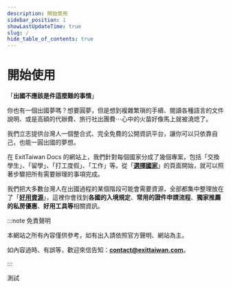```yaml
---
description: 開始使用
sidebar_position: 1
showLastUpdateTime: true
slug: /
hide_table_of_contents: true
---
```


# 開始使用

<!--![](banner.jpg)-->

「**出國不應該是件這麼難的事情**」

你也有一個出國夢嗎？想要圓夢，但是想到複雜繁瑣的手續、閱讀各種語言的文件說明、或是高額的代辦費、旅行社出團費⋯心中的火苗好像馬上就被澆熄了。

我們立志提供台灣人一個整合式、完全免費的公開資訊平台，讓你可以只依靠自己，也能一圓出國的夢想。

在 ExitTaiwan Docs 的網站上，我們針對每個國家分成了幾個專案，包括「交換學生」、「留學」、「打工度假」、「工作」等。從「[**選擇國家**](/選擇國家)」的頁面開始，就可以照著步驟把所有需要辦理的事項完成。

我們把大多數台灣人在出國過程的某個階段可能會需要資源，全部都集中整理放在了「[**好用資源**](/好用資源)」，這裡你會找到**各國的入境規定**、**常用的證件申請流程**、**獨家推薦的私房優惠**、**好用工具等**相關資訊。

:::note 免責聲明

本網站之所有內容僅供參考，如有出入請依照官方聲明、網站為主。

如內容過時、有誤等，歡迎來信告知：[**contact@exittaiwan.com**](mailto:docs@xdavidchen.com)。

:::

測試
